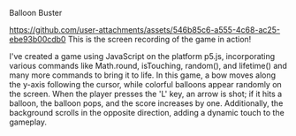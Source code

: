 Balloon Buster

https://github.com/user-attachments/assets/546b85c6-a555-4c68-ac25-ebe93b00cdb0
This is the screen recording of the game in action!

I've created a game using JavaScript on the platform p5.js, incorporating various commands like Math.round, isTouching, random(), and lifetime() and many more commands to bring it to life. In this game, a bow moves along the y-axis following the cursor, while colorful balloons appear randomly on the screen. When the player presses the 'L' key, an arrow is shot; if it hits a balloon, the balloon pops, and the score increases by one. Additionally, the background scrolls in the opposite direction, adding a dynamic touch to the gameplay.





